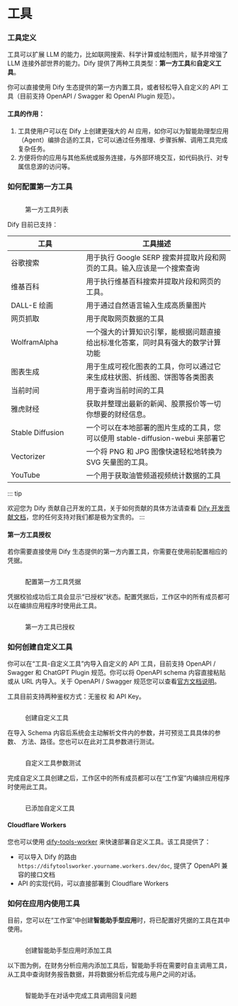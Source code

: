 # 工具

### 工具定义

工具可以扩展 LLM 的能力，比如联网搜索、科学计算或绘制图片，赋予并增强了 LLM 连接外部世界的能力。Dify 提供了两种工具类型：**第一方工具**和**自定义工具**。

你可以直接使用 Dify 生态提供的第一方内置工具，或者轻松导入自定义的 API 工具（目前支持 OpenAPI / Swagger 和 OpenAI Plugin 规范）。

#### 工具的作用：

1. 工具使用户可以在 Dify 上创建更强大的 AI 应用，如你可以为智能助理型应用（Agent）编排合适的工具，它可以通过任务推理、步骤拆解、调用工具完成复杂任务。
2. 方便将你的应用与其他系统或服务连接，与外部环境交互，如代码执行、对专属信息源的访问等。

### 如何配置第一方工具

<figure><img src="../../.gitbook/assets/image (131).png" alt=""><figcaption><p>第一方工具列表</p></figcaption></figure>

Dify 目前已支持：

<table><thead><tr><th width="154">工具</th><th>工具描述</th></tr></thead><tbody><tr><td>谷歌搜索</td><td>用于执行 Google SERP 搜索并提取片段和网页的工具。输入应该是一个搜索查询</td></tr><tr><td>维基百科</td><td>用于执行维基百科搜索并提取片段和网页的工具。</td></tr><tr><td>DALL-E 绘画</td><td>用于通过自然语言输入生成高质量图片</td></tr><tr><td>网页抓取</td><td>用于爬取网页数据的工具</td></tr><tr><td>WolframAlpha</td><td>一个强大的计算知识引擎，能根据问题直接给出标准化答案，同时具有强大的数学计算功能</td></tr><tr><td>图表生成</td><td>用于生成可视化图表的工具，你可以通过它来生成柱状图、折线图、饼图等各类图表</td></tr><tr><td>当前时间</td><td>用于查询当前时间的工具</td></tr><tr><td>雅虎财经</td><td>获取并整理出最新的新闻、股票报价等一切你想要的财经信息。</td></tr><tr><td>Stable Diffusion</td><td>一个可以在本地部署的图片生成的工具，您可以使用 stable-diffusion-webui 来部署它</td></tr><tr><td>Vectorizer</td><td>一个将 PNG 和 JPG 图像快速轻松地转换为 SVG 矢量图的工具。</td></tr><tr><td>YouTube</td><td>一个用于获取油管频道视频统计数据的工具</td></tr></tbody></table>

::: tip

欢迎您为 Dify 贡献自己开发的工具，关于如何贡献的具体方法请查看 [Dify 开发贡献文档](https://github.com/langgenius/dify/blob/main/CONTRIBUTING.md)，您的任何支持对我们都是极为宝贵的。
:::

#### 第一方工具授权

若你需要直接使用 Dify 生态提供的第一方内置工具，你需要在使用前配置相应的凭据。

<figure><img src="../../.gitbook/assets/image (134).png" alt=""><figcaption><p>配置第一方工具凭据</p></figcaption></figure>

凭据校验成功后工具会显示“已授权”状态。配置凭据后，工作区中的所有成员都可以在编排应用程序时使用此工具。

<figure><img src="../../.gitbook/assets/image (136).png" alt=""><figcaption><p>第一方工具已授权</p></figcaption></figure>

### 如何创建自定义工具

你可以在“工具-自定义工具”内导入自定义的 API 工具，目前支持 OpenAPI / Swagger 和 ChatGPT Plugin 规范。你可以将 OpenAPI schema 内容直接粘贴或从 URL 内导入。关于 OpenAPI / Swagger 规范您可以查看[官方文档说明](https://swagger.io/specification/)。

工具目前支持两种鉴权方式：无鉴权 和 API Key。

<figure><img src="../../.gitbook/assets/image (147).png" alt=""><figcaption><p>创建自定义工具</p></figcaption></figure>

在导入 Schema 内容后系统会主动解析文件内的参数，并可预览工具具体的参数、 方法、路径。您也可以在此对工具参数进行测试。

<figure><img src="../../.gitbook/assets/image (148).png" alt=""><figcaption><p>自定义工具参数测试</p></figcaption></figure>

完成自定义工具创建之后，工作区中的所有成员都可以在“工作室”内编排应用程序时使用此工具。

<figure><img src="../../.gitbook/assets/image (150).png" alt=""><figcaption><p>已添加自定义工具</p></figcaption></figure>

#### Cloudflare Workers

您也可以使用 [dify-tools-worker](https://github.com/crazywoola/dify-tools-worker) 来快速部署自定义工具。该工具提供了：

* 可以导入 Dify 的路由 `https://difytoolsworker.yourname.workers.dev/doc`, 提供了 OpenAPI 兼容的接口文档
* API 的实现代码，可以直接部署到 Cloudflare Workers

### 如何在应用内使用工具

目前，您可以在“工作室”中创建**智能助手型应用**时，将已配置好凭据的工具在其中使用。

<figure><img src="../../.gitbook/assets/image (139).png" alt=""><figcaption><p>创建智能助手型应用时添加工具</p></figcaption></figure>

以下图为例，在财务分析应用内添加工具后，智能助手将在需要时自主调用工具，从工具中查询财务报告数据，并将数据分析后完成与用户之间的对话。

<figure><img src="../../.gitbook/assets/image (144).png" alt=""><figcaption><p>智能助手在对话中完成工具调用回复问题</p></figcaption></figure>

